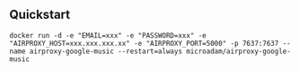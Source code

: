 ## Quickstart

    docker run -d -e "EMAIL=xxx" -e "PASSWORD=xxx" -e "AIRPROXY_HOST=xxx.xxx.xxx.xx" -e "AIRPROXY_PORT=5000" -p 7637:7637 --name airproxy-google-music --restart=always microadam/airproxy-google-music
